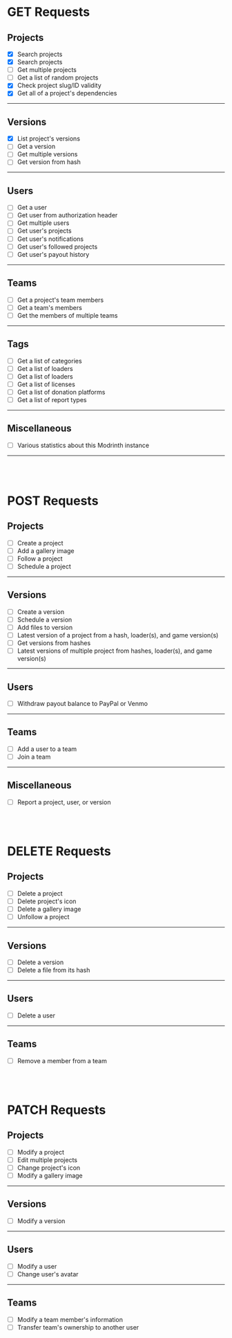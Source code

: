 # GET Requests

## Projects

- [x] Search projects
- [x] Search projects
- [ ] Get multiple projects
- [ ] Get a list of random projects
- [x] Check project slug/ID validity
- [x] Get all of a project's dependencies

---

## Versions

- [x] List project's versions
- [ ] Get a version
- [ ] Get multiple versions
- [ ] Get version from hash

---

## Users

- [ ] Get a user
- [ ] Get user from authorization header
- [ ] Get multiple users
- [ ] Get user's projects
- [ ] Get user's notifications
- [ ] Get user's followed projects
- [ ] Get user's payout history

---

## Teams

- [ ] Get a project's team members
- [ ] Get a team's members
- [ ] Get the members of multiple teams

---

## Tags

- [ ] Get a list of categories
- [ ] Get a list of loaders
- [ ] Get a list of loaders
- [ ] Get a list of licenses
- [ ] Get a list of donation platforms
- [ ] Get a list of report types

---

## Miscellaneous

- [ ] Various statistics about this Modrinth instance

---

<br></br>

# POST Requests

## Projects

- [ ] Create a project
- [ ] Add a gallery image
- [ ] Follow a project
- [ ] Schedule a project

---

## Versions

- [ ] Create a version
- [ ] Schedule a version
- [ ] Add files to version
- [ ] Latest version of a project from a hash, loader(s), and game version(s)
- [ ] Get versions from hashes
- [ ] Latest versions of multiple project from hashes, loader(s), and game version(s)

---

## Users

- [ ] Withdraw payout balance to PayPal or Venmo

---

## Teams

- [ ] Add a user to a team
- [ ] Join a team

---

## Miscellaneous

- [ ] Report a project, user, or version

<br></br>

# DELETE Requests

## Projects

- [ ] Delete a project
- [ ] Delete project's icon
- [ ] Delete a gallery image
- [ ] Unfollow a project

---

## Versions

- [ ] Delete a version
- [ ] Delete a file from its hash

---

## Users

- [ ] Delete a user

---

## Teams

- [ ] Remove a member from a team

<br></br>

# PATCH Requests

## Projects

- [ ] Modify a project
- [ ] Edit multiple projects
- [ ] Change project's icon
- [ ] Modify a gallery image

---

## Versions

- [ ] Modify a version

---

## Users

- [ ] Modify a user
- [ ] Change user's avatar

---

## Teams

- [ ] Modify a team member's information
- [ ] Transfer team's ownership to another user
